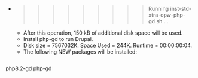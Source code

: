 * >>>>>>>>> Running inst-std-xtra-opw-php-gd.sh ...
  * After this operation, 150 kB of additional disk space will be used.
  * Install php-gd to run Drupal.
  * Disk size = 7567032K. Space Used = 244K. Runtime = 00:00:00:04.
  * The following NEW packages will be installed:
  ```bash
php8.2-gd php-gd
  ```
